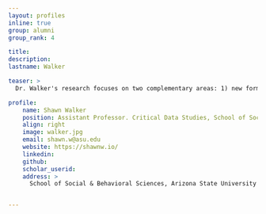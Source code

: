 ```yaml
---
layout: profiles
inline: true
group: alumni
group_rank: 4

title: 
description: 
lastname: Walker

teaser: >
  Dr. Walker's research focuses on two complementary areas: 1) new forms of political participation emerging on social media platforms and 2) the related challenges of collecting, analyzing, and preserving data from social media platforms. This work examines how new forms of political participation are emerging on social media platforms through the analysis of social media posts surrounding social movements, protests, and elections. Their work on social media methods also addresses gaps in our understanding about social media data, collection methods, and the implications (ethics, representation, etc.) of using those methods. Dr. Walker received their PhD in Information Science from the University of Washington Information School. They are a founding member of the Social Media (SoMe) Lab @ UW and a member of the DataLab. Dr. Walker also earned degrees in International Studies, and Liberal Studies, with a focus on public policy and technology, from Northern Kentucky University.

profile:
    name: Shawn Walker
    position: Assistant Professor. Critical Data Studies, School of Social & Behavioral Sciences @ ASU
    align: right
    image: walker.jpg
    email: shawn.w@asu.edu
    website: https://shawnw.io/
    linkedin: 
    github: 
    scholar_userid: 
    address: >   
      School of Social & Behavioral Sciences, Arizona State University


---
```


